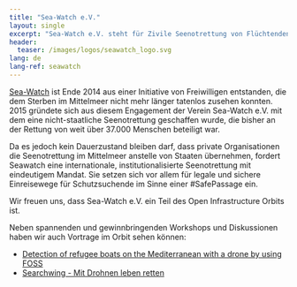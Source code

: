 ```yaml
---
title: "Sea-Watch e.V."
layout: single
excerpt: "Sea-Watch e.V. steht für Zivile Seenotrettung von Flüchtenden und bereisen unseren sicheren Hafen regelmäßig und tragen damit zum humanitären Orbit bei."
header:
  teaser: /images/logos/seawatch_logo.svg
lang: de
lang-ref: seawatch
---
```


[Sea-Watch](https://sea-watch.org/ "Homepage Seawatch") ist Ende 2014 aus einer Initiative von Freiwilligen entstanden, die dem Sterben im Mittelmeer nicht mehr länger tatenlos zusehen konnten. 2015 gründete sich aus diesem Engagement der Verein Sea-Watch e.V. mit dem eine nicht-staatliche Seenotrettung geschaffen wurde, die bisher an der Rettung von weit über 37.000 Menschen beteiligt war.

Da es jedoch kein Dauerzustand bleiben darf, dass private Organisationen die Seenotrettung im Mittelmeer anstelle von Staaten übernehmen, fordert Seawatch eine internationale, institutionalisierte Seenotrettung mit eindeutigem Mandat. Sie setzen sich vor allem für legale und sichere Einreisewege für Schutzsuchende im Sinne einer #SafePassage ein.

Wir freuen uns, dass Sea-Watch e.V. ein Teil des Open Infrastructure Orbits ist.

Neben spannenden und gewinnbringenden Workshops und Diskussionen haben wir auch Vortrage im Orbit sehen können:

* [Detection of refugee boats on the Mediterranean with a drone by using FOSS](https://media.freifunk.net/v/35c3oio-77-detection-of-refugee-boats-on-the-mediterranean-with-a-drone-by-using-foss "Video: Detection of refugee boats on the Mediterranean with a drone by using FOSS")
* [Searchwing - Mit Drohnen leben retten](https://media.ccc.de/v/33c3-7963-searchwing_-_mit_drohnen_leben_retten "Searchwing - Mit Drohnen leben retten")
